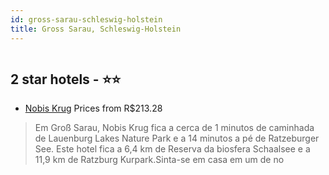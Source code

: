 ```yaml
---
id: gross-sarau-schleswig-holstein
title: Gross Sarau, Schleswig-Holstein
---
```


<center><img src="https://i.travelapi.com/hotels/22000000/21760000/21758300/21758285/03a760ec_z.jpg" alt="" /></center>


##  2 star hotels - ⭐️⭐️

-    [Nobis Krug](https://www.hurb.com/br/aud/https://www.hurb.com/br/hotels/gross-sarau/nobis-krug-HT-0DOA?cmp=18055) Prices from R$213.28
   > Em Groß Sarau, Nobis Krug fica a cerca de 1 minutos de caminhada de Lauenburg Lakes Nature Park e a 14 minutos a pé de Ratzeburger See.  Este hotel fica a 6,4 km de Reserva da biosfera Schaalsee e a 11,9 km de Ratzburg Kurpark.Sinta-se em casa em um de no
